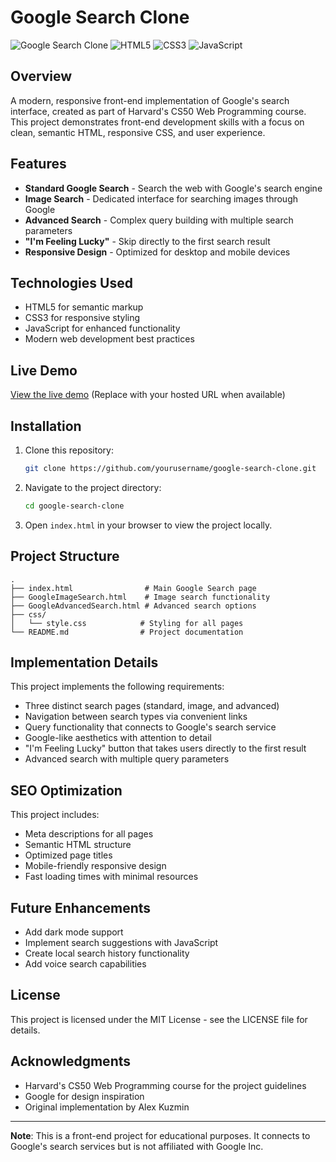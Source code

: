 # Google Search Clone

![Google Search Clone](https://img.shields.io/badge/Project-CS50%20Web-blue)
![HTML5](https://img.shields.io/badge/HTML5-E34F26?style=flat&logo=html5&logoColor=white)
![CSS3](https://img.shields.io/badge/CSS3-1572B6?style=flat&logo=css3&logoColor=white)
![JavaScript](https://img.shields.io/badge/JavaScript-F7DF1E?style=flat&logo=javascript&logoColor=black)

## Overview

A modern, responsive front-end implementation of Google's search interface, created as part of Harvard's CS50 Web Programming course. This project demonstrates front-end development skills with a focus on clean, semantic HTML, responsive CSS, and user experience.

## Features

- **Standard Google Search** - Search the web with Google's search engine
- **Image Search** - Dedicated interface for searching images through Google
- **Advanced Search** - Complex query building with multiple search parameters
- **"I'm Feeling Lucky"** - Skip directly to the first search result
- **Responsive Design** - Optimized for desktop and mobile devices

## Technologies Used

- HTML5 for semantic markup
- CSS3 for responsive styling
- JavaScript for enhanced functionality
- Modern web development best practices

## Live Demo

[View the live demo](#) (Replace with your hosted URL when available)

## Installation

1. Clone this repository:
   ```bash
   git clone https://github.com/yourusername/google-search-clone.git
   ```

2. Navigate to the project directory:
   ```bash
   cd google-search-clone
   ```

3. Open `index.html` in your browser to view the project locally.

## Project Structure

```
.
├── index.html                # Main Google Search page
├── GoogleImageSearch.html    # Image search functionality
├── GoogleAdvancedSearch.html # Advanced search options
├── css/
│   └── style.css            # Styling for all pages
└── README.md                # Project documentation
```

## Implementation Details

This project implements the following requirements:

- Three distinct search pages (standard, image, and advanced)
- Navigation between search types via convenient links
- Query functionality that connects to Google's search service
- Google-like aesthetics with attention to detail
- "I'm Feeling Lucky" button that takes users directly to the first result
- Advanced search with multiple query parameters

## SEO Optimization

This project includes:
- Meta descriptions for all pages
- Semantic HTML structure
- Optimized page titles
- Mobile-friendly responsive design
- Fast loading times with minimal resources

## Future Enhancements

- Add dark mode support
- Implement search suggestions with JavaScript
- Create local search history functionality
- Add voice search capabilities

## License

This project is licensed under the MIT License - see the LICENSE file for details.

## Acknowledgments

- Harvard's CS50 Web Programming course for the project guidelines
- Google for design inspiration
- Original implementation by Alex Kuzmin

---

**Note**: This is a front-end project for educational purposes. It connects to Google's search services but is not affiliated with Google Inc.
